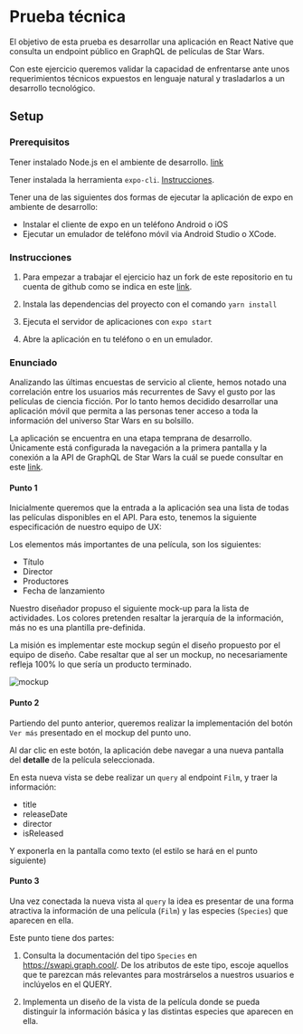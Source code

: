 # Prueba técnica

El objetivo de esta prueba es desarrollar una aplicación en React Native que consulta un endpoint público en GraphQL de películas de Star Wars.

Con este ejercicio queremos validar la capacidad de enfrentarse ante unos requerimientos técnicos expuestos en lenguaje natural y trasladarlos a un desarrollo tecnológico.

## Setup

### Prerequisitos

Tener instalado Node.js en el ambiente de desarrollo. [link](https://nodejs.org/en/)

Tener instalada la herramienta `expo-cli`. [Instrucciones](https://docs.expo.io/versions/v34.0.0/introduction/installation/).

Tener una de las siguientes dos formas de ejecutar la aplicación de expo en ambiente de desarrollo:

- Instalar el cliente de expo en un teléfono Android o iOS
- Ejecutar un emulador de teléfono móvil via Android Studio o XCode.

### Instrucciones

1. Para empezar a trabajar el ejercicio haz un fork de este repositorio en tu cuenta de github como se indica en este [link](https://help.github.com/en/articles/fork-a-repo#fork-an-example-repository).

2. Instala las dependencias del proyecto con el comando `yarn install`

3. Ejecuta el servidor de aplicaciones con `expo start`

4. Abre la aplicación en tu teléfono o en un emulador.

### Enunciado

Analizando las últimas encuestas de servicio al cliente, hemos notado una correlación entre los usuarios más recurrentes de Savy el gusto por las películas de ciencia ficción. Por lo tanto hemos decidido desarrollar una aplicación móvil que permita a las personas tener acceso a toda la información del universo Star Wars en su bolsillo.

La aplicación se encuentra en una etapa temprana de desarrollo. Únicamente está configurada la navegación a la primera pantalla y la conexión a la API de GraphQL de Star Wars la cuál se puede consultar en este [link](https://swapi.graph.cool/).

#### Punto 1

Inicialmente queremos que la entrada a la aplicación sea una lista de todas las películas disponibles en el API. Para esto, tenemos la siguiente especificación de nuestro equipo de UX:

Los elementos más importantes de una película, son los siguientes:

- Título
- Director
- Productores
- Fecha de lanzamiento

Nuestro diseñador propuso el siguiente mock-up para la lista de actividades. Los colores pretenden resaltar la jerarquía de la información, más no es una plantilla pre-definida.

La misión es implementar este mockup según el diseño propuesto por el equipo de diseño. Cabe resaltar que al ser un mockup, no necesariamente refleja 100% lo que sería un producto terminado.

![mockup](https://raw.githubusercontent.com/lstaleroc/xavy-app/master/assets/lista.png)


#### Punto 2

Partiendo del punto anterior, queremos realizar la implementación del botón `Ver más` presentado en el mockup del punto uno.

Al dar clic en este botón, la aplicación debe navegar a una nueva pantalla del **detalle** de la película seleccionada.

En esta nueva vista se debe realizar un `query` al endpoint `Film`, y traer la información:

- title
- releaseDate
- director
- isReleased

Y exponerla en la pantalla como texto (el estilo se hará en el punto siguiente)

#### Punto 3

Una vez conectada la nueva vista al `query` la idea es presentar de una forma atractiva la información de una película (`Film`) y las especies (`Species`) que aparecen en ella.

Este punto tiene dos partes:

1.  Consulta la documentación del tipo `Species` en https://swapi.graph.cool/. De los atributos de este tipo, escoje aquellos que te parezcan más relevantes para mostrárselos a nuestros usuarios e inclúyelos en el QUERY.

2.  Implementa un diseño de la vista de la película donde se pueda distinguir la información básica y las distintas especies que aparecen en ella.
